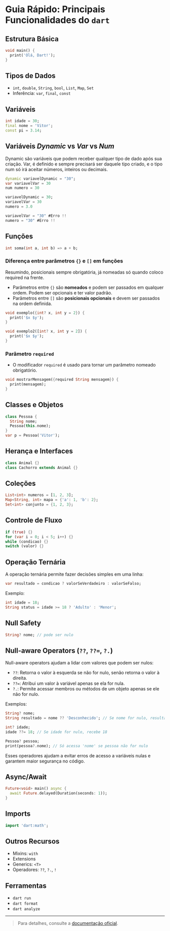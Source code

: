 # Guia Rápido: Principais Funcionalidades do `dart`

## Estrutura Básica

```dart
void main() {
  print('Olá, Dart!');
}
```

## Tipos de Dados

- `int`, `double`, `String`, `bool`, `List`, `Map`, `Set`
- Inferência: `var`, `final`, `const`

## Variáveis

```dart
int idade = 30;
final nome = 'Vitor';
const pi = 3.14;
```
## Variáveis *Dynamic* vs *Var* vs *Num*
Dynamic são variáveis que podem receber qualquer tipo de dado após sua criação. Var, é definido e sempre precisará ser daquele tipo criado, e o tipo num só irá aceitar números, inteiros ou decimais.
```dart
dynamic variavelDynamic = "30";
var variavelVar = 30
num numero = 30

variavelDynamic = 30;
variavelVar = 30
numero = 3.0

variavelVar = "30" #Erro !!
numero = "30" #Erro !!
```
## Funções

```dart
int soma(int a, int b) => a + b;
```

### Diferença entre parâmetros `{}` e `[]` em funções
Resumindo, posicionais sempre obrigatória, já nomeadas só quando coloco required na frente. 

- Parâmetros entre `{}` são **nomeados** e podem ser passados em qualquer ordem. Podem ser opcionais e ter valor padrão.
- Parâmetros entre `[]` são **posicionais opcionais** e devem ser passados na ordem definida.

```dart
void exemplo({int? x, int y = 2}) {
  print('$x $y');
}

void exemplo2([int? x, int y = 2]) {
  print('$x $y');
}
```

### Parâmetro `required`

- O modificador `required` é usado para tornar um parâmetro nomeado obrigatório.

```dart
void mostrarMensagem({required String mensagem}) {
  print(mensagem);
}
```

## Classes e Objetos

```dart
class Pessoa {
  String nome;
  Pessoa(this.nome);
}
var p = Pessoa('Vitor');
```

## Herança e Interfaces

```dart
class Animal {}
class Cachorro extends Animal {}
```

## Coleções

```dart
List<int> numeros = [1, 2, 3];
Map<String, int> mapa = {'a': 1, 'b': 2};
Set<int> conjunto = {1, 2, 3};
```

## Controle de Fluxo

```dart
if (true) {}
for (var i = 0; i < 5; i++) {}
while (condicao) {}
switch (valor) {}
```

## Operação Ternária

A operação ternária permite fazer decisões simples em uma linha:

```dart
var resultado = condicao ? valorSeVerdadeiro : valorSeFalso;
```

Exemplo:

```dart
int idade = 18;
String status = idade >= 18 ? 'Adulto' : 'Menor';
```

## Null Safety

```dart
String? nome; // pode ser nulo
```

## Null-aware Operators (`??`, `??=`, `?.`)

Null-aware operators ajudam a lidar com valores que podem ser nulos:

- `??`: Retorna o valor à esquerda se não for nulo, senão retorna o valor à direita.
- `??=`: Atribui um valor à variável apenas se ela for nula.
- `?.`: Permite acessar membros ou métodos de um objeto apenas se ele não for nulo.

Exemplos:

```dart
String? nome;
String resultado = nome ?? 'Desconhecido'; // Se nome for nulo, resultado será 'Desconhecido'

int? idade;
idade ??= 18; // Se idade for nulo, recebe 18

Pessoa? pessoa;
print(pessoa?.nome); // Só acessa 'nome' se pessoa não for nulo
```

Esses operadores ajudam a evitar erros de acesso a variáveis nulas e garantem maior segurança no código.

## Async/Await

```dart
Future<void> main() async {
  await Future.delayed(Duration(seconds: 1));
}
```

## Imports

```dart
import 'dart:math';
```

## Outros Recursos

- Mixins: `with`
- Extensions
- Generics: `<T>`
- Operadores: `??`, `?.`, `!`

## Ferramentas

- `dart run`
- `dart format`
- `dart analyze`

---

> Para detalhes, consulte a [documentação oficial](https://dart.dev/guides).